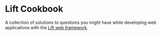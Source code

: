 Lift Cookbook
=============

A collection of solutions to questions you might have while developing web applications with the [Lift web framework](http://www.liftweb.net).


